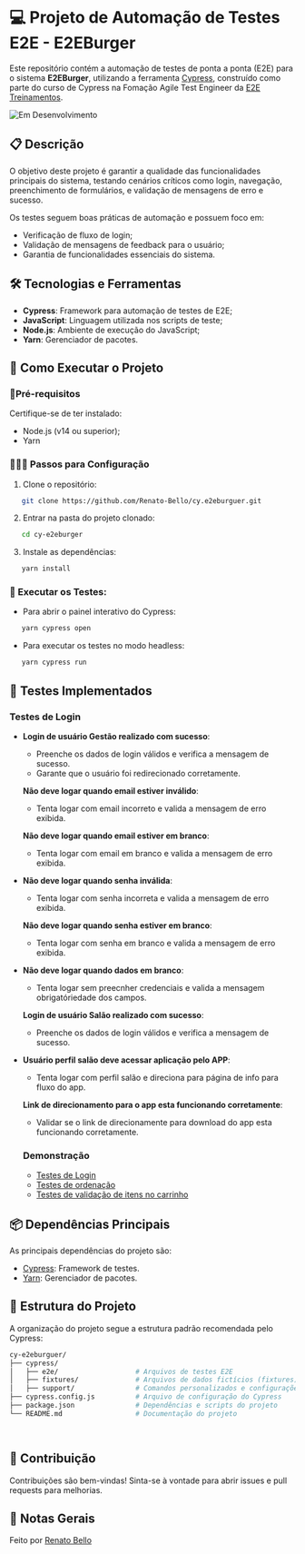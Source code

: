 # 💻 Projeto de Automação de Testes E2E - E2EBurger

Este repositório contém a automação de testes de ponta a ponta (E2E) para o sistema **E2EBurger**, utilizando a ferramenta [Cypress](https://www.cypress.io/), construído como parte do curso de Cypress na Fomação Agile Test Engineer da [E2E Treinamentos](https://e2etreinamentos.com.br/formacao-agile-test-engineer/).

![Em Desenvolvimento](https://img.shields.io/badge/Status-Em_Desenvolvimento-yellow)

## 📋 Descrição

O objetivo deste projeto é garantir a qualidade das funcionalidades principais do sistema, testando cenários críticos como login, navegação, preenchimento de formulários, e validação de mensagens de erro e sucesso.

Os testes seguem boas práticas de automação e possuem foco em:

- Verificação de fluxo de login;
- Validação de mensagens de feedback para o usuário;
- Garantia de funcionalidades essenciais do sistema.

## 🛠️ Tecnologias e Ferramentas

- **Cypress**: Framework para automação de testes de E2E;
- **JavaScript**: Linguagem utilizada nos scripts de teste;
- **Node.js**: Ambiente de execução do JavaScript;
- **Yarn**: Gerenciador de pacotes.


## 🚀 Como Executar o Projeto

###  📌Pré-requisitos

Certifique-se de ter instalado:

- Node.js (v14 ou superior);
- Yarn

### 👨🏻‍💻 Passos para Configuração

 1. Clone o repositório:
 ```bash
	git clone https://github.com/Renato-Bello/cy.e2eburguer.git
```
 2. Entrar na pasta do projeto clonado:
 ```bash
	cd cy-e2eburger
```
3. Instale as dependências:
 ```bash
	yarn install
```

### 🤖 Executar os Testes:

-  Para abrir o painel interativo do Cypress:
 ```bash
	yarn cypress open
```

-  Para executar os testes no modo headless:
 ```bash
	yarn cypress run
```


## 🧪 Testes Implementados

### Testes de Login

-   **Login de usuário Gestão realizado com sucesso**:
	-  Preenche os dados de login válidos e verifica a mensagem de sucesso.
	-  Garante que o usuário foi redirecionado corretamente.

	**Não deve logar quando email estiver inválido**:    
	-  Tenta logar com email incorreto e valida a mensagem de erro exibida.

	**Não deve logar quando email estiver em branco**:    
	-  Tenta logar com email em branco e valida a mensagem de erro exibida.
        
-   **Não deve logar quando senha inválida**:    
	-  Tenta logar com senha incorreta e valida a mensagem de erro exibida.

	**Não deve logar quando senha estiver em branco**:    
	-  Tenta logar com senha em branco e valida a mensagem de erro exibida.
      
-   **Não deve logar quando dados em branco**:
	 - Tenta logar sem preecnher credenciais e valida a mensagem obrigatóriedade dos campos.

	**Login de usuário Salão realizado com sucesso**:
	-  Preenche os dados de login válidos e verifica a mensagem de sucesso.
	
-   **Usuário perfil salão deve acessar aplicação pelo APP**:
	 -  Tenta logar com perfil salão e direciona para página de info para fluxo do app.  

	 **Link de direcionamento para o app esta funcionando corretamente**:
	 -  Validar se o link de direcionamente para download do app esta funcionando corretamente.   
			  
    
      ### Demonstração 
    - [Testes de Login](https://github.com/user-attachments/assets/a3babf91-5576-410a-83aa-d5597924ff02)
    - [Testes de ordenação](https://github.com/user-attachments/assets/bb0e9d11-d273-4083-bb51-d4c564f80680)
    - [Testes de validação de itens no carrinho](https://github.com/user-attachments/assets/5e23fda2-f3df-4017-ab46-cf3ccb933f9a)

## 📦 Dependências Principais

As principais dependências do projeto são:

-   [Cypress](https://www.cypress.io/): Framework de testes.
-   [Yarn](https://yarnpkg.com/): Gerenciador de pacotes.



##  📂 Estrutura do Projeto

A organização do projeto segue a estrutura padrão recomendada pelo Cypress:

 ```bash
cy-e2eburguer/
├── cypress/
│   ├── e2e/                   # Arquivos de testes E2E
│   ├── fixtures/              # Arquivos de dados fictícios (fixtures)
│   ├── support/               # Comandos personalizados e configurações adicionais
├── cypress.config.js          # Arquivo de configuração do Cypress
├── package.json               # Dependências e scripts do projeto
└── README.md                  # Documentação do projeto

	
```



##  🚀 Contribuição

Contribuições são bem-vindas! Sinta-se à vontade para abrir issues e pull requests para melhorias.

## 📌 Notas Gerais
Feito por [Renato Bello](https://github.com/Renato-Bello)
